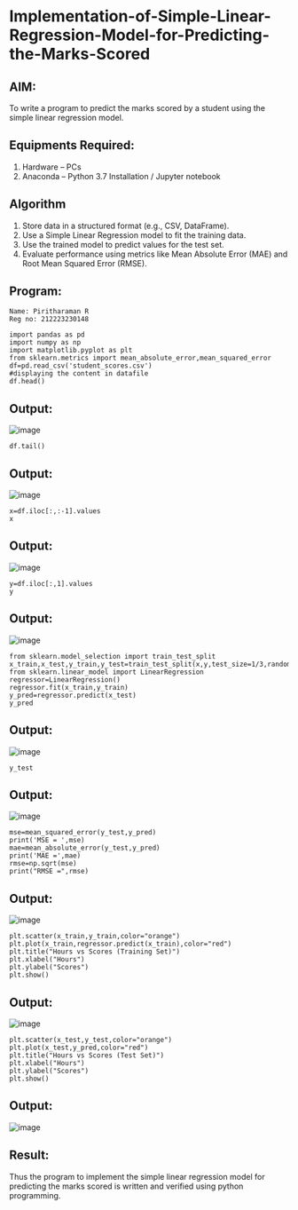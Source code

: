 # Implementation-of-Simple-Linear-Regression-Model-for-Predicting-the-Marks-Scored

## AIM:
To write a program to predict the marks scored by a student using the simple linear regression model.

## Equipments Required:
1. Hardware – PCs
2. Anaconda – Python 3.7 Installation / Jupyter notebook

## Algorithm
1. Store data in a structured format (e.g., CSV, DataFrame).
2. Use a Simple Linear Regression model to fit the training data.
3. Use the trained model to predict values for the test set.
4. Evaluate performance using metrics like Mean Absolute Error (MAE) and Root Mean Squared Error (RMSE).

## Program:
```
Name: Piritharaman R
Reg no: 212223230148
```
```
import pandas as pd
import numpy as np
import matplotlib.pyplot as plt
from sklearn.metrics import mean_absolute_error,mean_squared_error
df=pd.read_csv('student_scores.csv')
#displaying the content in datafile
df.head()
```

## Output:
![image](https://github.com/user-attachments/assets/ab8ccd75-c94f-465f-880a-171ab6925177)
```
df.tail()
```
## Output:
![image](https://github.com/user-attachments/assets/fa7edde5-e662-4c39-ae3b-085e13e8cbfb)
```
x=df.iloc[:,:-1].values
x
```
## Output:
![image](https://github.com/user-attachments/assets/0c8428b8-13b6-40ba-b19b-f36ee582e3a0)
```
y=df.iloc[:,1].values
y
```
## Output:
![image](https://github.com/user-attachments/assets/b9dd488d-42c9-4bb8-8d27-ed3caa0ac437)
```
from sklearn.model_selection import train_test_split
x_train,x_test,y_train,y_test=train_test_split(x,y,test_size=1/3,random_state=0)
from sklearn.linear_model import LinearRegression
regressor=LinearRegression()
regressor.fit(x_train,y_train)
y_pred=regressor.predict(x_test)
y_pred
```
## Output:
![image](https://github.com/user-attachments/assets/bdcdbd0e-1b56-4085-8950-5e3a01613689)
```
y_test
```
## Output:
![image](https://github.com/user-attachments/assets/509946a2-87e1-46ec-82d5-af0852a2968c)
```
mse=mean_squared_error(y_test,y_pred)
print('MSE = ',mse)
mae=mean_absolute_error(y_test,y_pred)
print('MAE =',mae)
rmse=np.sqrt(mse)
print("RMSE =",rmse)
```
## Output:
![image](https://github.com/user-attachments/assets/89765415-a172-4c43-8b27-2f21f6372b34)
```
plt.scatter(x_train,y_train,color="orange")
plt.plot(x_train,regressor.predict(x_train),color="red")
plt.title("Hours vs Scores (Training Set)")
plt.xlabel("Hours")
plt.ylabel("Scores")
plt.show()
```
## Output:
![image](https://github.com/user-attachments/assets/15ecf353-b7d4-40b8-9592-759d6de15f53)
```
plt.scatter(x_test,y_test,color="orange")
plt.plot(x_test,y_pred,color="red")
plt.title("Hours vs Scores (Test Set)")
plt.xlabel("Hours")
plt.ylabel("Scores")
plt.show()
```
## Output:
![image](https://github.com/user-attachments/assets/bb66e6e1-649f-4115-9aa7-26f7dae686c9)
## Result:
Thus the program to implement the simple linear regression model for predicting the marks scored is written and verified using python programming.
